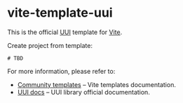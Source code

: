 # vite-template-uui

This is the official [UUI](https://uui.epam.com/) template for [Vite](https://vitejs.dev).

Create project from template:
```shell
# TBD
```

For more information, please refer to:
- [Community templates](https://vitejs.dev/guide/#community-templates) – Vite templates documentation.
- [UUI docs](https://uui.epam.com/) – UUI library official documentation.


